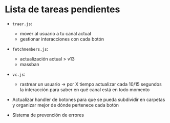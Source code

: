 # Lista de tareas pendientes

- `traer.js`:
    - mover al usuario a tu canal actual
    - gestionar interacciones con cada botón

- `fetchmembers.js`:
    - actualización actual > v13
    - massban 

- `vc.js`:
    - rastrear un usuario -> por X tiempo actualizar cada 10/15 segundos la interacción para saber en qué canal está en todo momento
    

- Actualizar handler de botones para que se pueda subdividir en carpetas y organizar mejor de dónde pertenece cada botón
- Sistema de prevención de errores
